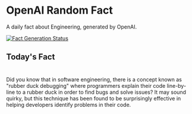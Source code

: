 
# OpenAI Random Fact
A daily fact about Engineering, generated by OpenAI.

[![Fact Generation Status](https://github.com/MarioVidoni/openai-daily-fact/actions/workflows/main.yml/badge.svg)](https://github.com/MarioVidoni/openai-daily-fact/actions/workflows/main.yml)

## Today's Fact
# 
Did you know that in software engineering, there is a concept known as "rubber duck debugging" where programmers explain their code line-by-line to a rubber duck in order to find bugs and solve issues? It may sound quirky, but this technique has been found to be surprisingly effective in helping developers identify problems in their code.